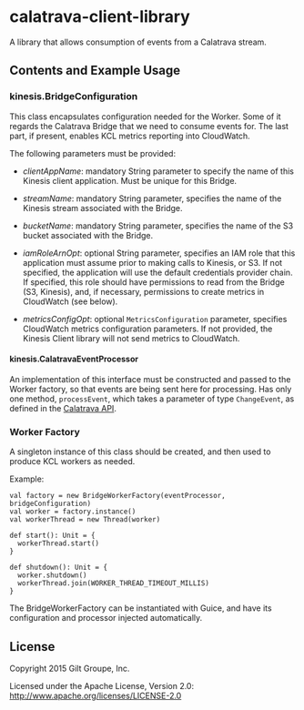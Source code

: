 # calatrava-client-library


A library that allows consumption of events from a Calatrava stream.

## Contents and Example Usage

### kinesis.BridgeConfiguration

This class encapsulates configuration needed for the Worker. Some of it regards
the Calatrava Bridge that we need to consume events for. The last part, if present,
enables KCL metrics reporting into CloudWatch.

The following parameters must be provided:

* _clientAppName_: mandatory String parameter to specify the name of this
Kinesis client application. Must be unique for this Bridge.

* _streamName_: mandatory String parameter, specifies the name of the Kinesis
stream associated with the Bridge.

* _bucketName_: mandatory String parameter, specifies the name of the S3 bucket
associated with the Bridge.

* _iamRoleArnOpt_: optional String parameter, specifies an IAM role that this
application must assume prior to making calls to Kinesis, or S3. If not
specified, the application will use the default credentials provider chain.
If specified, this role should have permissions to read from the Bridge (S3,
Kinesis), and, if necessary, permissions to create metrics in CloudWatch (see
below).
 
* _metricsConfigOpt_: optional `MetricsConfiguration` parameter, specifies
CloudWatch metrics configuration parameters. If not provided, the Kinesis Client
library will not send metrics to CloudWatch.

#### kinesis.CalatravaEventProcessor

An implementation of this interface must be constructed and passed to the Worker
factory, so that events are being sent here for processing. Has only one method,
`processEvent`, which takes a parameter of type `ChangeEvent`, as defined in the
[Calatrava API](https://github.com/gilt/calatrava/blob/master/api/api.json).

### Worker Factory

A singleton instance of this class should be created, and then used to produce
KCL workers as needed.

Example:

```
val factory = new BridgeWorkerFactory(eventProcessor, bridgeConfiguration)
val worker = factory.instance()
val workerThread = new Thread(worker)

def start(): Unit = {
  workerThread.start()
}

def shutdown(): Unit = {
  worker.shutdown()
  workerThread.join(WORKER_THREAD_TIMEOUT_MILLIS)
}
```

The BridgeWorkerFactory can be instantiated with Guice, and have its
configuration and processor injected automatically.

## License
Copyright 2015 Gilt Groupe, Inc.

Licensed under the Apache License, Version 2.0:
http://www.apache.org/licenses/LICENSE-2.0
